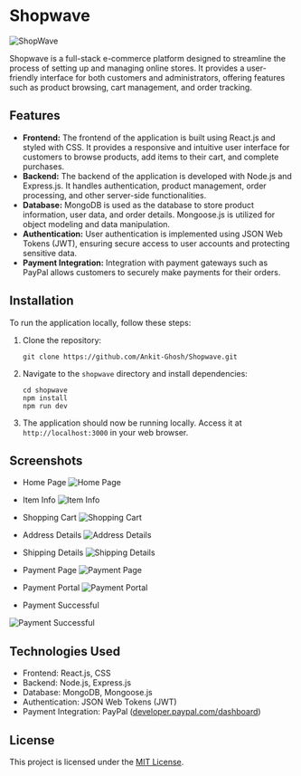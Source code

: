 

# Shopwave 

![ShopWave](https://github.com/Ankit-Ghosh/Shopwave/assets/114979946/17ffec24-e5ed-4ce7-9530-63ae27478768)

Shopwave is a full-stack e-commerce platform designed to streamline the process of setting up and managing online stores. It provides a user-friendly interface for both customers and administrators, offering features such as product browsing, cart management, and order tracking.

## Features

- **Frontend:** The frontend of the application is built using React.js and styled with CSS. It provides a responsive and intuitive user interface for customers to browse products, add items to their cart, and complete purchases.
- **Backend:** The backend of the application is developed with Node.js and Express.js. It handles authentication, product management, order processing, and other server-side functionalities.
- **Database:** MongoDB is used as the database to store product information, user data, and order details. Mongoose.js is utilized for object modeling and data manipulation.
- **Authentication:** User authentication is implemented using JSON Web Tokens (JWT), ensuring secure access to user accounts and protecting sensitive data.
- **Payment Integration:** Integration with payment gateways such as PayPal allows customers to securely make payments for their orders.

## Installation

To run the application locally, follow these steps:

1. Clone the repository:

   ```
   git clone https://github.com/Ankit-Ghosh/Shopwave.git
   ```

2. Navigate to the `shopwave` directory and install dependencies:

   ```
   cd shopwave
   npm install
   npm run dev
   ```
3. The application should now be running locally. Access it at `http://localhost:3000` in your web browser.

## Screenshots
 - Home Page
![Home Page](https://github.com/Ankit-Ghosh/Shopwave/assets/114979946/a67d6e02-5473-4895-9623-187eb715c77e)

- Item Info
![Item Info](https://github.com/Ankit-Ghosh/Shopwave/assets/114979946/1f56fcd0-094e-4c7d-a257-739d72fd714d)

- Shopping Cart
![Shopping Cart](https://github.com/Ankit-Ghosh/Shopwave/assets/114979946/89d0be4b-00a4-4aca-9f73-2c9464496e83)

- Address Details
![Address Details](https://github.com/Ankit-Ghosh/Shopwave/assets/114979946/a00761d2-6b1c-4885-8c27-82d291e70d20)

- Shipping Details
![Shipping Details](https://github.com/Ankit-Ghosh/Shopwave/assets/114979946/efb13549-5541-4bd1-a44c-e69dee15bb99)

- Payment Page
![Payment Page](https://github.com/Ankit-Ghosh/Shopwave/assets/114979946/67fa56b4-0c16-4b9d-8e12-9886168a7e46)

- Payment Portal
![Payment Portal](https://github.com/Ankit-Ghosh/Shopwave/assets/114979946/4c9add9e-b769-42be-beed-b868e686cb62)

- Payment Successful


![Payment Successful](https://github.com/Ankit-Ghosh/Shopwave/assets/114979946/8b13f7ea-1a8f-459d-a677-82408d9ef275)

## Technologies Used

- Frontend: React.js, CSS
- Backend: Node.js, Express.js
- Database: MongoDB, Mongoose.js
- Authentication: JSON Web Tokens (JWT)
- Payment Integration: PayPal ([developer.paypal.com/dashboard](https://developer.paypal.com/dashboard))

## License

This project is licensed under the [MIT License](LICENSE).

